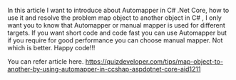 In this article I want to introduce about Automapper in C# .Net Core, how to use it and resolve the problem map object to another object in C# , I only want you to know that Automapper or manual mapper is used for different targets. If you want short code and code fast you can use Automapper but if you require for good performance you can choose manual mapper. Not which is better.
Happy code!!!

You can refer article here.
https://quizdeveloper.com/tips/map-object-to-another-by-using-automapper-in-ccshap-aspdotnet-core-aid1211
